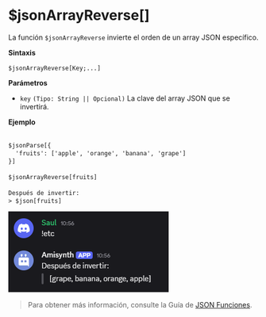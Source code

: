 
# $jsonArrayReverse[]
La función `$jsonArrayReverse` invierte el orden de un array JSON específico.  

**Sintaxis**  
```plaintext
$jsonArrayReverse[Key;...]
```

**Parámetros**  
- `key` `(Tipo: String || Opcional)` La clave del array JSON que se invertirá.  

**Ejemplo**  
```plaintext

$jsonParse[{
  'fruits': ['apple', 'orange', 'banana', 'grape']
}]

$jsonArrayReverse[fruits]

Después de invertir:
> $json[fruits]
```  

![alt text](image-52.png)


> Para obtener más información, consulte la Guía de [JSON Funciones](/General/json-funciones.md).
